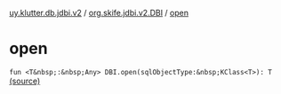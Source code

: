 [uy.klutter.db.jdbi.v2](../index.md) / [org.skife.jdbi.v2.DBI](index.md) / [open](.)


# open
`fun <T&nbsp;:&nbsp;Any> DBI.open(sqlObjectType:&nbsp;KClass<T>): T` [(source)](https://github.com/kohesive/klutter/blob/master/db-jdbi-v2-jdk6/src/main/kotlin/uy/klutter/db/jdbi/v2/Extensions.kt#L23)


